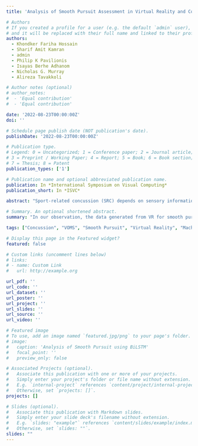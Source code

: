 ```yaml
---
title: 'Analysis of Smooth Pursuit Assessment in Virtual Reality and Concussion Detection using BiLSTM'

# Authors
# If you created a profile for a user (e.g. the default `admin` user), write the username (folder name) here
# and it will be replaced with their full name and linked to their profile.
authors:
  - Khondker Fariha Hossain
  - Sharif Amit Kamran
  - admin
  - Philip K Pavilionis
  - Isayas Berhe Adhanom
  - Nicholas G. Murray
  - Alireza Tavakkoli

# Author notes (optional)
# author_notes:
#  - 'Equal contribution'
#  - 'Equal contribution'

date: '2022-08-23T00:00:00Z'
doi: ''

# Schedule page publish date (NOT publication's date).
publishDate: '2022-08-23T00:00:00Z'

# Publication type.
# Legend: 0 = Uncategorized; 1 = Conference paper; 2 = Journal article;
# 3 = Preprint / Working Paper; 4 = Report; 5 = Book; 6 = Book section;
# 7 = Thesis; 8 = Patent
publication_types: ['1']

# Publication name and optional abbreviated publication name.
publication: In *International Symposium on Visual Computing*
publication_short: In *ISVC*

abstract: "Sport-related concussion (SRC) depends on sensory information from visual, vestibular, and somatosensory systems. At the same time, the current clinical administration of Vestibular/Ocular Motor Screening (VOMS) is subjective and deviates among administrators. Therefore, for the assessment and management of concussion detection, standardization is required to lower the risk of injury and increase the validation among clinicians. With the advancement of technology, virtual reality (VR) can be utilized to advance the standardization of the VOMS, increasing the accuracy of testing administration and decreasing overall false positive rates. In this paper, we experimented with multiple machine learning methods to detect SRC on VR-generated data using VOMS. In our observation, the data generated from VR for smooth pursuit (SP) and the Visual Motion Sensitivity (VMS) tests are highly reliable for concussion detection. Furthermore, we train and evaluate these models, both qualitatively and quantitatively. Our findings show these models can reach high true-positive-rates of around 99.9 percent of symptom provocation on the VR stimuli-based VOMS vs. current clinical manual VOMS."

# Summary. An optional shortened abstract.
summary: "In our observation, the data generated from VR for smooth pursuit (SP) and the Visual Motion Sensitivity (VMS) tests are highly reliable for concussion detection. Furthermore, we train and evaluate these models, both qualitatively and quantitatively. Our findings show these models can reach high true-positive-rates of around 99.9 percent of symptom provocation on the VR stimuli-based VOMS vs. current clinical manual VOMS."

tags: ["Concussion", "VOMS", "Smooth Pursuit", "Virtual Reality", "Machine Learning"]

# Display this page in the Featured widget?
featured: false

# Custom links (uncomment lines below)
# links:
# - name: Custom Link
#   url: http://example.org

url_pdf: ''
url_code: ''
url_dataset: ''
url_poster: ''
url_project: ''
url_slides: ''
url_source: ''
url_video: ''

# Featured image
# To use, add an image named `featured.jpg/png` to your page's folder.
# image:
#   caption: 'Analysis of Smooth Pursuit using BiLSTM'
#   focal_point: ''
#   preview_only: false

# Associated Projects (optional).
#   Associate this publication with one or more of your projects.
#   Simply enter your project's folder or file name without extension.
#   E.g. `internal-project` references `content/project/internal-project/index.md`.
#   Otherwise, set `projects: []`.
projects: []

# Slides (optional).
#   Associate this publication with Markdown slides.
#   Simply enter your slide deck's filename without extension.
#   E.g. `slides: "example"` references `content/slides/example/index.md`.
#   Otherwise, set `slides: ""`.
slides: ""
---
```


